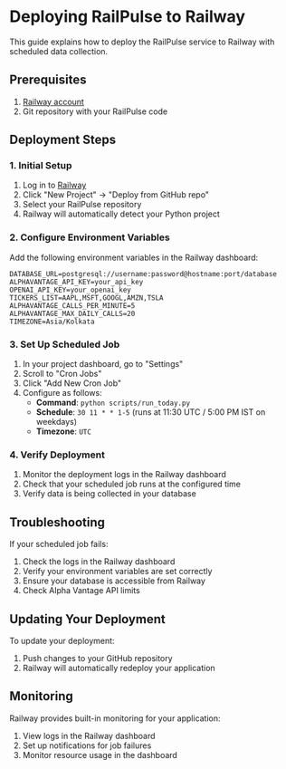 # Deploying RailPulse to Railway

This guide explains how to deploy the RailPulse service to Railway with scheduled data collection.

## Prerequisites

1. [Railway account](https://railway.app/)
2. Git repository with your RailPulse code

## Deployment Steps

### 1. Initial Setup

1. Log in to [Railway](https://railway.app/)
2. Click "New Project" → "Deploy from GitHub repo"
3. Select your RailPulse repository
4. Railway will automatically detect your Python project

### 2. Configure Environment Variables

Add the following environment variables in the Railway dashboard:

```
DATABASE_URL=postgresql://username:password@hostname:port/database
ALPHAVANTAGE_API_KEY=your_api_key
OPENAI_API_KEY=your_openai_key
TICKERS_LIST=AAPL,MSFT,GOOGL,AMZN,TSLA
ALPHAVANTAGE_CALLS_PER_MINUTE=5
ALPHAVANTAGE_MAX_DAILY_CALLS=20
TIMEZONE=Asia/Kolkata
```

### 3. Set Up Scheduled Job

1. In your project dashboard, go to "Settings"
2. Scroll to "Cron Jobs"
3. Click "Add New Cron Job"
4. Configure as follows:
   - **Command**: `python scripts/run_today.py`
   - **Schedule**: `30 11 * * 1-5` (runs at 11:30 UTC / 5:00 PM IST on weekdays)
   - **Timezone**: `UTC`

### 4. Verify Deployment

1. Monitor the deployment logs in the Railway dashboard
2. Check that your scheduled job runs at the configured time
3. Verify data is being collected in your database

## Troubleshooting

If your scheduled job fails:

1. Check the logs in the Railway dashboard
2. Verify your environment variables are set correctly
3. Ensure your database is accessible from Railway
4. Check Alpha Vantage API limits

## Updating Your Deployment

To update your deployment:

1. Push changes to your GitHub repository
2. Railway will automatically redeploy your application

## Monitoring

Railway provides built-in monitoring for your application:

1. View logs in the Railway dashboard
2. Set up notifications for job failures
3. Monitor resource usage in the dashboard
